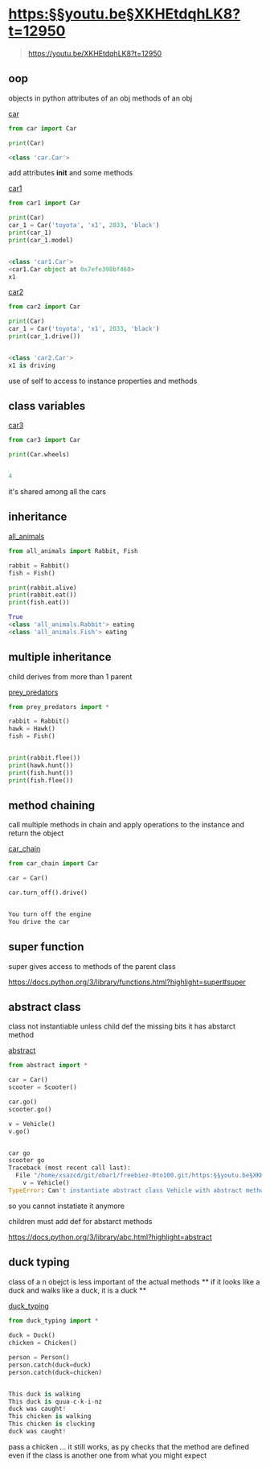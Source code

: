
# <https:§§youtu.be§XKHEtdqhLK8?t=12950>
> <https://youtu.be/XKHEtdqhLK8?t=12950>

## oop

objects in python 
attributes of an obj
methods of an obj

[car](./car.py)

```py
from car import Car

print(Car)

<class 'car.Car'>
```

add attributes
__init__
and some methods


[car1](./car1.py)


```py
from car1 import Car

print(Car)
car_1 = Car('toyota', 'x1', 2033, 'black')
print(car_1)
print(car_1.model)


<class 'car1.Car'>
<car1.Car object at 0x7efe398bf460>
x1
```

[car2](./car2.py)

```py
from car2 import Car

print(Car)
car_1 = Car('toyota', 'x1', 2033, 'black')
print(car_1.drive())


<class 'car2.Car'>
x1 is driving
```

use of self to access to  instance properties and methods


## class variables

[car3](./car3.py)

```py
from car3 import Car

print(Car.wheels)


4
```

it's shared among all the cars


## inheritance

[all_animals](./all_animals.py)

```py
from all_animals import Rabbit, Fish

rabbit = Rabbit()
fish = Fish()

print(rabbit.alive)
print(rabbit.eat())
print(fish.eat())

True
<class 'all_animals.Rabbit'> eating
<class 'all_animals.Fish'> eating
```

## multiple inheritance

child derives from more than 1 parent

[prey_predators](./prey_predators.py)

```py
from prey_predators import *

rabbit = Rabbit()
hawk = Hawk()
fish = Fish()


print(rabbit.flee())
print(hawk.hunt())
print(fish.hunt())
print(fish.flee())

```

## method chaining 

call multiple methods in chain and apply operations to the instance and return the object 


[car_chain](./car_chain.py)

```py
from car_chain import Car

car = Car()

car.turn_off().drive()


You turn off the engine
You drive the car
```

## super function 

super gives access to methods of the parent class

https://docs.python.org/3/library/functions.html?highlight=super#super


## abstract class

class not instantiable unless child def the missing bits
it has abstarct method

[abstract](./abstract.py)

```py
from abstract import *

car = Car()
scooter = Scooter()

car.go()
scooter.go()

v = Vehicle()
v.go()


car go
scooter go
Traceback (most recent call last):
  File "/home/xsazcd/git/obar1/freebiez-0to100.git/https:§§youtu.be§XKHEtdqhLK8?t=12950/tmp.py", line 9, in <module>
    v = Vehicle()
TypeError: Can't instantiate abstract class Vehicle with abstract method go
```

so you cannot instatiate it anymore

children must add def for abstarct methods

https://docs.python.org/3/library/abc.html?highlight=abstract


## duck typing

class of a n obejct is less important of the actual methods
** if it looks like a duck and walks like a duck, it is a duck **

[duck_typing](./duck_typing.py)

```py
from duck_typing import * 
 
duck = Duck()
chicken = Chicken()

person = Person()
person.catch(duck=duck)
person.catch(duck=chicken)


This duck is walking
This duck is quua-c-k-i-nz
duck was caught!
This chicken is walking
This chicken is clucking
duck was caught!
```

pass a chicken ... it still works, as py checks that the method are defined even if the class is another one from what you might expect


